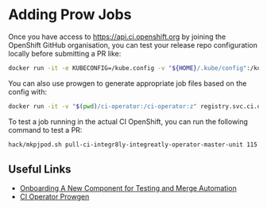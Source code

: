 # Adding Prow Jobs

Once you have access to https://api.ci.openshift.org by joining the OpenShift GitHub organisation, you can test your release repo configuration locally before submitting a PR like:

```bash
docker run -it -e KUBECONFIG=/kube.config -v "${HOME}/.kube/config":/kube.config:z -v "$(pwd)/ci-operator/config/integr8ly/integreatly-operator":/config:z registry.svc.ci.openshift.org/ci/ci-operator:latest --config "/config/integr8ly-integreatly-operator-master.yaml" --target "unit" --git-ref "integr8ly/integreatly-operator@openshift-ci"
```

You can also use prowgen to generate appropriate job files based on the config with:

```bash
docker run -it -v "$(pwd)/ci-operator:/ci-operator:z" registry.svc.ci.openshift.org/ci/ci-operator-prowgen:latest --from-dir /ci-operator/config --to-dir /ci-operator/jobs integr8ly
```

To test a job running in the actual CI OpenShift, you can run the following command to test a PR:

```bash
hack/mkpjpod.sh pull-ci-integr8ly-integreatly-operator-master-unit 115 | oc -n ci-stg create -f -
```

## Useful Links

* [Onboarding A New Component for Testing and Merge Automation](https://docs.google.com/document/d/1SQ_qlkcplqhe8h6ONXdgBr7YUVbs4oRSj4ISl3gpLW4)
* [CI Operator Prowgen](https://github.com/openshift/ci-tools/blob/master/CI_OPERATOR_PROWGEN.md)
